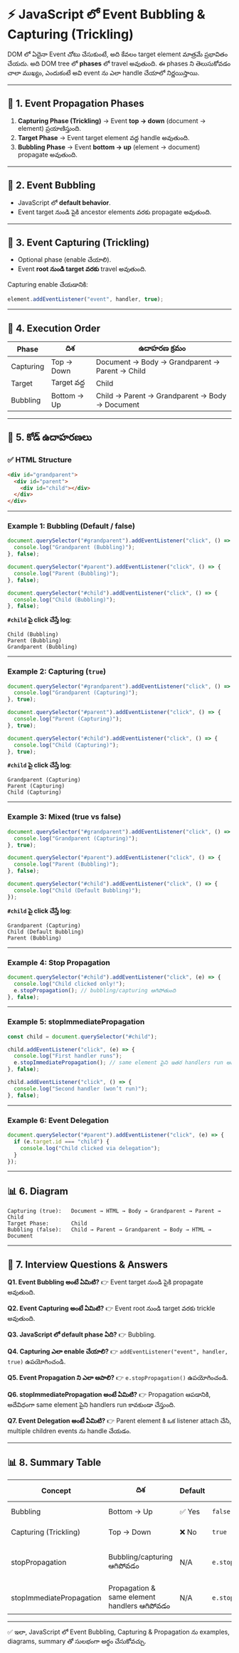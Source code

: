 # ⚡ JavaScript లో Event Bubbling & Capturing (Trickling)

DOM లో ఏదైనా Event చోటు చేసుకుంటే, అది కేవలం target element మాత్రమే ప్రభావితం చేయదు. అది DOM tree లో **phases** లో travel అవుతుంది. ఈ phases ని తెలుసుకోవడం చాలా ముఖ్యం, ఎందుకంటే అవి event ను ఎలా handle చేయాలో నిర్ణయిస్తాయి.

---

## 📌 1. Event Propagation Phases

1. **Capturing Phase (Trickling)** → Event **top → down** (document → element) ప్రయాణిస్తుంది.
2. **Target Phase** → Event target element వద్ద handle అవుతుంది.
3. **Bubbling Phase** → Event **bottom → up** (element → document) propagate అవుతుంది.

---

## 📌 2. Event Bubbling

* JavaScript లో **default behavior**.
* Event target నుండి పైకి ancestor elements వరకు propagate అవుతుంది.

---

## 📌 3. Event Capturing (Trickling)

* Optional phase (enable చేయాలి).
* Event **root నుండి target వరకు** travel అవుతుంది.

Capturing enable చేయడానికి:

```js
element.addEventListener("event", handler, true);
```

---

## 📌 4. Execution Order

| Phase     | దిశ         | ఉదాహరణ క్రమం                                   |
| --------- | ----------- | ---------------------------------------------- |
| Capturing | Top → Down  | Document → Body → Grandparent → Parent → Child |
| Target    | Target వద్ద | Child                                          |
| Bubbling  | Bottom → Up | Child → Parent → Grandparent → Body → Document |

---

## 📌 5. కోడ్ ఉదాహరణలు

### ✅ HTML Structure

```html
<div id="grandparent">
  <div id="parent">
    <div id="child"></div>
  </div>
</div>
```

---

### Example 1: Bubbling (Default / false)

```js
document.querySelector("#grandparent").addEventListener("click", () => {
  console.log("Grandparent (Bubbling)");
}, false);

document.querySelector("#parent").addEventListener("click", () => {
  console.log("Parent (Bubbling)");
}, false);

document.querySelector("#child").addEventListener("click", () => {
  console.log("Child (Bubbling)");
}, false);
```

**`#child` పై click చేస్తే log**:

```
Child (Bubbling)
Parent (Bubbling)
Grandparent (Bubbling)
```

---

### Example 2: Capturing (`true`)

```js
document.querySelector("#grandparent").addEventListener("click", () => {
  console.log("Grandparent (Capturing)");
}, true);

document.querySelector("#parent").addEventListener("click", () => {
  console.log("Parent (Capturing)");
}, true);

document.querySelector("#child").addEventListener("click", () => {
  console.log("Child (Capturing)");
}, true);
```

**`#child` పై click చేస్తే log**:

```
Grandparent (Capturing)
Parent (Capturing)
Child (Capturing)
```

---

### Example 3: Mixed (true vs false)

```js
document.querySelector("#grandparent").addEventListener("click", () => {
  console.log("Grandparent (Capturing)");
}, true);

document.querySelector("#parent").addEventListener("click", () => {
  console.log("Parent (Bubbling)");
}, false);

document.querySelector("#child").addEventListener("click", () => {
  console.log("Child (Default Bubbling)");
});
```

**`#child` పై click చేస్తే log**:

```
Grandparent (Capturing)
Child (Default Bubbling)
Parent (Bubbling)
```

---

### Example 4: Stop Propagation

```js
document.querySelector("#child").addEventListener("click", (e) => {
  console.log("Child clicked only!");
  e.stopPropagation(); // bubbling/capturing ఆగిపోతుంది
}, false);
```

---

### Example 5: stopImmediatePropagation

```js
const child = document.querySelector("#child");

child.addEventListener("click", (e) => {
  console.log("First handler runs");
  e.stopImmediatePropagation(); // same element పైని ఇతర handlers run అవ్వవు
}, false);

child.addEventListener("click", () => {
  console.log("Second handler (won’t run)");
}, false);
```

---

### Example 6: Event Delegation

```js
document.querySelector("#parent").addEventListener("click", (e) => {
  if (e.target.id === "child") {
    console.log("Child clicked via delegation");
  }
});
```

---

## 📊 6. Diagram

```
Capturing (true):   Document → HTML → Body → Grandparent → Parent → Child
Target Phase:       Child
Bubbling (false):   Child → Parent → Grandparent → Body → HTML → Document
```

---

## 📌 7. Interview Questions & Answers

**Q1. Event Bubbling అంటే ఏమిటి?**
👉 Event target నుండి పైకి propagate అవుతుంది.

**Q2. Event Capturing అంటే ఏమిటి?**
👉 Event root నుండి target వరకు trickle అవుతుంది.

**Q3. JavaScript లో default phase ఏది?**
👉 Bubbling.

**Q4. Capturing ఎలా enable చేయాలి?**
👉 `addEventListener("event", handler, true)` ఉపయోగించండి.

**Q5. Event Propagation ని ఎలా ఆపాలి?**
👉 `e.stopPropagation()` ఉపయోగించండి.

**Q6. stopImmediatePropagation అంటే ఏమిటి?**
👉 Propagation ఆపడానికి, అదేవిధంగా same element పైని handlers run కావకుండా చేస్తుంది.

**Q7. Event Delegation అంటే ఏమిటి?**
👉 Parent element కి ఒక listener attach చేసి, multiple children events ను handle చేయడం.

---

## 📊 8. Summary Table

| Concept                  | దిశ                                          | Default | Enable చేయడం                   | Example Use              |
| ------------------------ | -------------------------------------------- | ------- | ------------------------------ | ------------------------ |
| Bubbling                 | Bottom → Up                                  | ✅ Yes   | `false`                        | Most events              |
| Capturing (Trickling)    | Top → Down                                   | ❌ No    | `true`                         | Rare cases               |
| stopPropagation          | Bubbling/capturing ఆగిపోవడం                  | N/A     | `e.stopPropagation()`          | Parent click block చేయడం |
| stopImmediatePropagation | Propagation & same element handlers ఆగిపోవడం | N/A     | `e.stopImmediatePropagation()` | Advanced control         |

---

✅ ఇలా, JavaScript లో Event Bubbling, Capturing & Propagation ను examples, diagrams, summary తో సులభంగా అర్థం చేసుకోవచ్చు.
